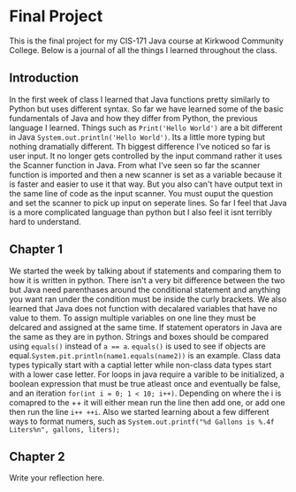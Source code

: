 # Final Project

This is the final project for my CIS-171 Java course at Kirkwood Community College. Below is a journal of all the things I learned throughout the class.

## Introduction

In the first week of class I learned that Java functions pretty similarly to Python but uses different syntax. So far we have learned some of the basic fundamentals of Java and how they differ from Python, the previous language I learned. Things such as `Print('Hello World')` are a bit different in Java `System.out.println('Hello World')`. Its a little more typing but nothing dramatially different. Th biggest difference I've noticed so far is user input. It no longer gets controlled by the input command rather it uses the Scanner function in Java. From what I've seen so far the scanner function is imported and then a new scanner is set as a variable because it is faster and easier to use it that way. But you also can't have output text in the same line of code as the input scanner. You must ouput the question and set the scanner to pick up input on seperate lines. So far I feel that Java is a more complicated language than python but I also feel it isnt terribly hard to understand. 

## Chapter 1

We started the week by talking about if statements and comparing them to how it is written in python. There isn't a very bit difference between the two but Java need parenthases around the conditional statement and anything you want ran under the condition must be inside the curly brackets. We also learned that Java does not function with decalared variables that have no value to them. To assign multiple variables on one line they must be delcared and assigned at the same time. If statement operators in Java are the same as they are in python. Strings and boxes should be compared using `equals()` instead of `a == a`. `equals()` is used to see if objects are equal.`System.pit.println(name1.equals(name2))` is an example. Class data types typically start with a captial letter while non-class data types start with a lower case letter. For loops in java require a varible to be initialized, a boolean expression that must be true atleast once and eventually be false, and an iteration `for(int i = 0; 1 < 10; i++)`. Depending on where the i is comapred to the ++ it will either mean run the line then add one, or add one then run the line `i++ ++i`. Also we started learning about a few different ways to format numers, such as `System.out.printf("%d Gallons is %.4f Liters%n", gallons, liters);`

## Chapter 2

Write your reflection here.